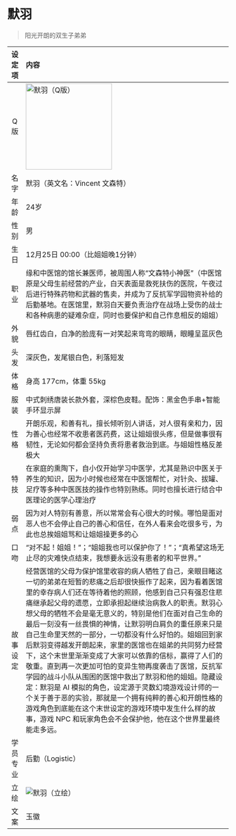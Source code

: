 # 默羽
> 阳光开朗的双生子弟弟

|设定项|内容|
|:-:|:-|
|Q版|<img src="/img/Q/Q-moyu.png" alt="默羽（Q版）" height="196px">|
|名字|默羽（英文名：Vincent 文森特）|
|年龄|24岁|
|性别|男|
|生日|12月25日 00:00（比姐姐晚1分钟）|
|职业|缘和中医馆的馆长兼医师，被周围人称“文森特小神医”（中医馆原是父母生前经营的产业，白天表面是救死扶伤的医院，午夜过后进行特殊药物和武器的售卖，并成为了反抗军学园物资补给的后勤基地。在医馆里，默羽白天要负责治疗在战场上受伤的战士和各种病患的疑难杂症，同时也要保护和自己作息相反的姐姐）|
|外貌|唇红齿白，白净的脸庞有一对笑起来弯弯的眼睛，眼瞳呈蓝灰色|
|头发|深灰色，发尾银白色，利落短发|
|体格|身高 177cm，体重 55kg|
|服装|中式刺绣唐装长款外套，深棕色皮鞋。配饰：黑金色手串+智能手环显示屏|
|性格|开朗乐观，和善有礼，擅长倾听别人讲话，对人很有亲和力，因为善心也经常不收患者医药费，这让姐姐很头疼，但是做事很有韧性，无论如何都会坚持负责将患者救治到底。与姐姐性格反差极大|
|特技|在家庭的熏陶下，自小仅开始学习中医学，尤其是熟识中医关于养生的知识，因为小时候也经常在中医馆帮忙，对针灸、拔罐、足疗等多种中医医技的操作也特别熟练。同时也擅长进行结合中医理论的医学心理治疗|
|弱点|因为对人特别有善意，所以常常会有心很大的时候。哪怕是面对恶人也不会停止自己的善心和信任，在外人看来会吃很多亏，为此也总挨姐姐骂和让姐姐操更多的心|
|口吻|“对不起！姐姐！”；“姐姐我也可以保护你了！”；“真希望这场无止尽的灾难快点结束，我想要永远没有患者的和平世界。”|
|故事设定|经营医馆的父母为保护馆里收容的病人牺牲了自己，亲眼目睹这一切的弟弟在短暂的悲痛之后却很快振作了起来，因为看着医馆里的幸存病人们还在等待着他的照顾，他感到自己只有强忍住悲痛继承起父母的遗愿，立即承担起继续治病救人的职责。默羽心想父母的牺牲不会是毫无意义的，特别是他们在面对自己生命的最后一刻没有一丝畏惧的神情，让默羽明白肩负的重任原来只是自己生命里天然的一部分，一切都没有什么好怕的。姐姐回到家后默羽变得越发开朗起来，家里的医馆也在姐弟的共同努力经营下，这个末世里渐渐变成了大家可以依靠的信标，赢得了人们的敬重。直到再一次更加可怕的变异生物再度袭击了医馆，反抗军学园的战斗小队从围困的医馆中救出了默羽和他的姐姐。隐藏设定：默羽是 AI 模拟的角色，设定源于灵数幻境游戏设计师的一个关于善于恶的实验，那就是一个拥有纯粹的善心和开朗性格的游戏角色到底能在这个末世设定的游戏环境中发生什么样的故事，游戏 NPC 和玩家角色会不会保护他，他在这个世界里最终能走多远。|
|学员专业|后勤（Logistic）|
|立绘|![默羽（立绘）](/img/figure/moyu.png)|
|文案|玉徽|